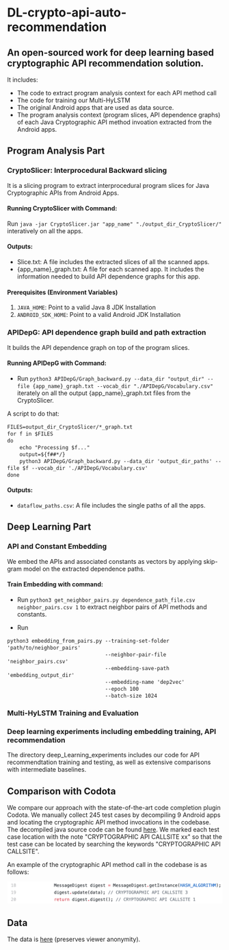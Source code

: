 # DL-crypto-api-auto-recommendation
## An open-sourced work for deep learning based cryptographic API recommendation solution.
It includes:
* The code to extract program analysis context for each API method call
* The code for training our Multi-HyLSTM
* The original Android apps that are used as data source.
* The program analysis context (program slices, API dependence graphs) of each Java Cryptographic API method invoation extracted from the Android apps. 

## Program Analysis Part

### CryptoSlicer: Interprocedural Backward slicing
It is a slicing program to extract interprocedural program slices for Java Cryptographic APIs from Android Apps.
#### Running CryptoSlicer with Command:
Run `java -jar CryptoSlicer.jar "app_name" "./output_dir_CryptoSlicer/"`
interatively on all the apps. 

#### Outputs:
* Slice.txt: A file includes the extracted slices of all the scanned apps.
* {app_name}_graph.txt: A file for each scanned app. It includes the information needed to build API dependence graphs for this app. 

#### Prerequisites (Environment Variables)
1. `JAVA_HOME`: Point to a valid Java 8 JDK Installation
2. `ANDROID_SDK_HOME`: Point to a valid Android JDK Installation




### APIDepG: API dependence graph build and path extraction
It builds the API dependence graph on top of the program slices. 
#### Running APIDepG with Command:
* Run 
`python3 APIDepG/Graph_backward.py --data_dir "output_dir" --file {app_name}_graph.txt --vocab_dir "./APIDepG/Vocabulary.csv"`
iterately on all the output {app_name}_graph.txt files from the CryptoSlicer.

A script to do that:

    FILES=output_dir_CryptoSlicer/*_graph.txt
    for f in $FILES
    do
        echo "Processing $f..."
        output=${f##*/}
        python3 APIDepG/Graph_backward.py --data_dir 'output_dir_paths' --file $f --vocab_dir './APIDepG/Vocabulary.csv'
    done

#### Outputs:
* `dataflow_paths.csv`: A file includes the single paths of all the apps.

## Deep Learning Part
### API and Constant Embedding
We embed the APIs and associated constants as vectors by applying skip-gram model on the extracted dependence paths.
#### Train Embedding with command:

* Run `python3 get_neighbor_pairs.py dependence_path_file.csv neighbor_pairs.csv 1` to extract neighbor pairs of API methods and constants.

* Run 
```
python3 embedding_from_pairs.py --training-set-folder 'path/to/neighbor_pairs' 
                                --neighbor-pair-file 'neighbor_pairs.csv' 
                                --embedding-save-path 'embedding_output_dir' 
                                --embedding-name 'dep2vec' 
                                --epoch 100 
                                --batch-size 1024
```
### Multi-HyLSTM Training and Evaluation

### Deep learning experiments including embedding training, API recommendation
The directory deep_Learning_experiments includes our code for API recommendtation training and testing, as well as extensive comparisons with intermediate baselines.  

## Comparison with Codota
We compare our approach with the state-of-the-art code completion plugin Codota. We manually collect 245 test cases by decompiling 9 Android apps and locating the cryptographic API method invocations in the codebase. The decompiled java source code can be found [here](https://github.com/Anya92929/DL-crypto-api-auto-recommendation/tree/main/Comparison_with_Codota). We marked each test case location with the note "CRYPTOGRAPHIC API CALLSITE xx" so that the test case can be located by searching the keywords "CRYPTOGRAPHIC API CALLSITE". 

An example of the cryptographic API method call in the codebase is as follows:

<img src="Comparison_with_Codota/testcase_example.png" alt="example" width="600"/>

## Data
The data is [here](https://drive.google.com/drive/folders/1fc3A3ORcVJUDcPsH2jVHadpgTkbTs8nt?usp=sharing) (preserves viewer anonymity).
